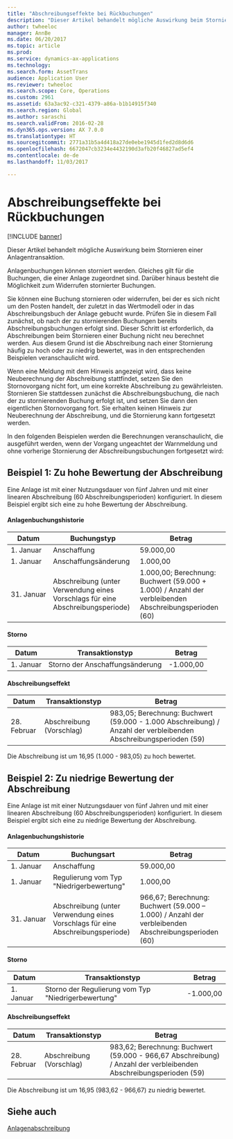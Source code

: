 ```yaml
---
title: "Abschreibungseffekte bei Rückbuchungen"
description: "Dieser Artikel behandelt mögliche Auswirkung beim Stornieren einer Anlagentransaktion."
author: twheeloc
manager: AnnBe
ms.date: 06/20/2017
ms.topic: article
ms.prod: 
ms.service: dynamics-ax-applications
ms.technology: 
ms.search.form: AssetTrans
audience: Application User
ms.reviewer: twheeloc
ms.search.scope: Core, Operations
ms.custom: 2961
ms.assetid: 63a3ac92-c321-4379-a86a-b1b14915f340
ms.search.region: Global
ms.author: saraschi
ms.search.validFrom: 2016-02-28
ms.dyn365.ops.version: AX 7.0.0
ms.translationtype: HT
ms.sourcegitcommit: 2771a31b5a4d418a27de0ebe1945d1fed2d8d6d6
ms.openlocfilehash: 6672047cb3234e4432190d3afb20f46827ad5ef4
ms.contentlocale: de-de
ms.lasthandoff: 11/03/2017

---
```


# <a name="depreciation-effects-with-reversals"></a>Abschreibungseffekte bei Rückbuchungen

[!INCLUDE [banner](../includes/banner.md)]

Dieser Artikel behandelt mögliche Auswirkung beim Stornieren einer Anlagentransaktion. 

Anlagenbuchungen können storniert werden. Gleiches gilt für die Buchungen, die einer Anlage zugeordnet sind. Darüber hinaus besteht die Möglichkeit zum Widerrufen stornierter Buchungen. 

Sie können eine Buchung stornieren oder widerrufen, bei der es sich nicht um den Posten handelt, der zuletzt in das Wertmodell oder in das Abschreibungsbuch der Anlage gebucht wurde. Prüfen Sie in diesem Fall zunächst, ob nach der zu stornierenden Buchungen bereits Abschreibungsbuchungen erfolgt sind. Dieser Schritt ist erforderlich, da Abschreibungen beim Stornieren einer Buchung nicht neu berechnet werden. Aus diesem Grund ist die Abschreibung nach einer Stornierung häufig zu hoch oder zu niedrig bewertet, was in den entsprechenden Beispielen veranschaulicht wird. 

Wenn eine Meldung mit dem Hinweis angezeigt wird, dass keine Neuberechnung der Abschreibung stattfindet, setzen Sie den Stornovorgang nicht fort, um eine korrekte Abschreibung zu gewährleisten. Stornieren Sie stattdessen zunächst die Abschreibungsbuchung, die nach der zu stornierenden Buchung erfolgt ist, und setzen Sie dann den eigentlichen Stornovorgang fort. Sie erhalten keinen Hinweis zur Neuberechnung der Abschreibung, und die Stornierung kann fortgesetzt werden. 

In den folgenden Beispielen werden die Berechnungen veranschaulicht, die ausgeführt werden, wenn der Vorgang ungeachtet der Warnmeldung und ohne vorherige Stornierung der Abschreibungsbuchungen fortgesetzt wird:

## <a name="example-1-depreciation-is-overstated"></a>Beispiel 1: Zu hohe Bewertung der Abschreibung
Eine Anlage ist mit einer Nutzungsdauer von fünf Jahren und mit einer linearen Abschreibung (60 Abschreibungsperioden) konfiguriert. In diesem Beispiel ergibt sich eine zu hohe Bewertung der Abschreibung.
#### <a name="asset-transaction-history"></a>Anlagenbuchungshistorie

| Datum       | Buchungstyp                                                          | Betrag                                    |
|------------|---------------------------------------------------------------------------|-------------------------------------------|
| 1. Januar  | Anschaffung                                                               | 59.000,00                                 |
| 1. Januar  | Anschaffungsänderung                                                    | 1.000,00                                  |
| 31. Januar | Abschreibung (unter Verwendung eines Vorschlags für eine Abschreibungsperiode) | 1.000,00; Berechnung: Buchwert (59.000 + 1.000) / Anzahl der verbleibenden Abschreibungsperioden (60) |

#### <a name="reversal-action"></a>Storno

| Datum      | Transaktionstyp                | Betrag    |
|-----------|---------------------------------|-----------|
| 1. Januar | Storno der Anschaffungsänderung | -1.000,00 |

#### <a name="depreciation-effect"></a>Abschreibungseffekt

| Datum        | Transaktionstyp        | Betrag                                                                                |
|-------------|-------------------------|---------------------------------------------------------------------------------------|
| 28. Februar | Abschreibung (Vorschlag) | 983,05; Berechnung: Buchwert (59.000 - 1.000 Abschreibung) / Anzahl der verbleibenden Abschreibungsperioden (59) |

Die Abschreibung ist um 16,95 (1.000 - 983,05) zu hoch bewertet.

## <a name="example-2-depreciation-is-understated"></a>Beispiel 2: Zu niedrige Bewertung der Abschreibung
Eine Anlage ist mit einer Nutzungsdauer von fünf Jahren und mit einer linearen Abschreibung (60 Abschreibungsperioden) konfiguriert. In diesem Beispiel ergibt sich eine zu niedrige Bewertung der Abschreibung.
#### <a name="asset-transaction-history"></a>Anlagenbuchungshistorie

| Datum       | Buchungsart                                                          | Betrag                                      |
|------------|---------------------------------------------------------------------------|---------------------------------------------|
| 1. Januar  | Anschaffung                                                               | 59.000,00                                   |
| 1. Januar  | Regulierung vom Typ "Niedrigerbewertung"                                                     | 1.000,00                                    |
| 31. Januar | Abschreibung (unter Verwendung eines Vorschlags für eine Abschreibungsperiode) | 966,67; Berechnung: Buchwert (59.000 – 1.000) / Anzahl der verbleibenden Abschreibungsperioden (60) |

#### <a name="reversal-action"></a>Storno

| Datum      | Transaktionstyp               | Betrag    |
|-----------|--------------------------------|-----------|
| 1. Januar | Storno der Regulierung vom Typ "Niedrigerbewertung" | -1.000,00 |

#### <a name="depreciation-effect"></a>Abschreibungseffekt

| Datum        | Transaktionstyp        | Betrag                                                                                       |
|-------------|-------------------------|----------------------------------------------------------------------------------------------|
| 28. Februar | Abschreibung (Vorschlag) | 983,62; Berechnung: Buchwert (59.000 - 966,67 Abschreibung) / Anzahl der verbleibenden Abschreibungsperioden (59) |

Die Abschreibung ist um 16,95 (983,62 - 966,67) zu niedrig bewertet.



<a name="see-also"></a>Siehe auch
--------

[Anlagenabschreibung](fixed-asset-depreciation.md)




